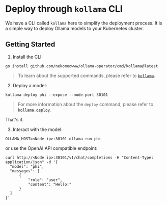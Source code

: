 # Deploy through `kollama` CLI

We have a CLI called `kollama` here to simplify the deployment process. It is a simple way to deploy Ollama models to your Kubernetes cluster.

## Getting Started

1. Install the CLI:

```shell
go install github.com/nekomeowww/ollama-operator/cmd/kollama@latest
```

> To learn about the supported commands, please refer to [`kollama`](/pages/en/references/cli/).

2. Deploy a model:

```shell
kollama deploy phi --expose --node-port 30101
```

> For more information about the `deploy` command, please refer to [`kollama deploy`](/pages/en/references/cli/commands/deploy).

That's it.

3. Interact with the model:

```shell
OLLAMA_HOST=<Node ip>:30101 ollama run phi
```

or use the OpenAI API compatible endpoint:

```shell
curl http://<Node ip>:30101/v1/chat/completions -H "Content-Type: application/json" -d '{
  "model": "phi",
  "messages": [
      {
          "role": "user",
          "content": "Hello!"
      }
  ]
}'
```
